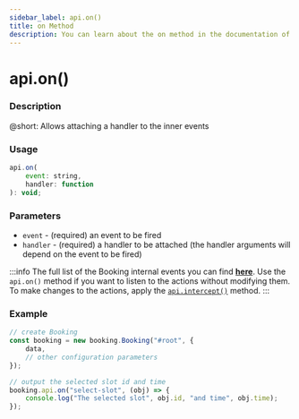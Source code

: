 ```yaml
---
sidebar_label: api.on() 
title: on Method
description: You can learn about the on method in the documentation of the DHTMLX JavaScript Booking library. Browse developer guides and API reference, try out code examples and live demos, and download a free 30-day evaluation version of DHTMLX Booking.
---
```


# api.on()

### Description

@short: Allows attaching a handler to the inner events

### Usage

~~~jsx {}
api.on(
    event: string,
    handler: function
): void;
~~~

### Parameters

- `event` - (required) an event to be fired
- `handler` - (required) a handler to be attached (the handler arguments will depend on the event to be fired)

:::info
The full list of the Booking internal events you can find [**here**](/api/overview/booking-events-overview).
Use the `api.on()` method if you want to listen to the actions without modifying them. To make changes to the actions, apply the [`api.intercept()`](/api/internal/booking-intercept) method.
:::

### Example

~~~jsx {7-10}
// create Booking
const booking = new booking.Booking("#root", {
    data,
    // other configuration parameters
});

// output the selected slot id and time
booking.api.on("select-slot", (obj) => {
    console.log("The selected slot", obj.id, "and time", obj.time);
});
~~~
